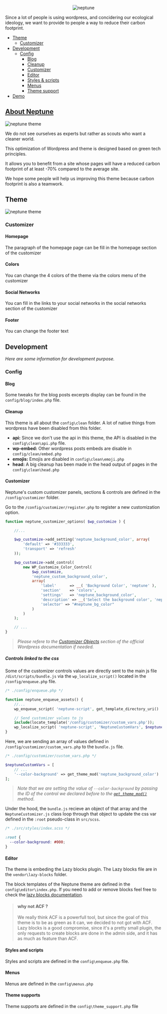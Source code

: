 <div align="center">

![neptune](https://demo.neptune-green.tech/wp-content/themes/neptune/dist/images/logo-neptune.png "Logo Title Text 1")


</div>

Since a lot of people is using wordpress, and concidering our ecological ideology, we want to provide to people a way to reduce their carbon footprint.

- [Theme](#theme)
	- [Customizer](#page-editor)
- [Development](#development)
	- [Config](#config)
		- [Blog](#blog)
		- [Cleanup](#cleanup)
		- [Customizer](#customizer)
		- [Editor](#editor)
		- [Styles & scripts](#style-and-scripts)
		- [Menus](#menus)
		- [Theme support](#theme-supports)
- [Demo](https://demo.neptune-green.tech)

## [About Neptune](https://neptune-green.tech)


![neptune theme](https://kairos-agency.com/neptune-theme.png)

We do not see ourselves as experts but rather as scouts who want a cleaner world.

This optimization of Wordpress and theme is designed based on green tech principles.

It allows you to benefit from a site whose pages will have a reduced carbon footprint of at least -70% compared to the average site.

We hope some people will help us improving this theme because carbon footprint is also a teamwork.

## Theme

![neptune theme](https://kairos-agency.com/neptune-theme-2.png)

### Customizer

#### Homepage
The paragraph of the homepage page can be fill in the homepage section of the customizer

#### Colors
You can change the 4 colors of the theme via the colors menu of the customizer

#### Social Networks
You can fill in the links to your social networks in the social networks section of the customizer

#### Footer
You can change the footer text


## Development

*Here are some information for development purpose.*

### Config

#### Blog

Some tweaks for the blog posts excerpts display can be found in the `config/blog/index.php` file.


#### Cleanup

This theme is all about the `config\clean` folder. A lot of native things from wordpress have been disabled from this folder.

 - **api:** Since we don't use the api in this theme, the API is disabled in the `config\clean\api.php` file.
 - **wp-embed:** Other wordpress posts embeds are disable in `config/clean/embed.php`
 - **emojis:** Emojis are disabled in `config\clean\emoji.php`
 - **head:** A big cleanup has been made in the head output of pages in the `config\clean\head.php`



#### Customizer

Neptune's custom customizer panels, sections & controls are defined in the `/config/customizer` folder.

Go to the `/config/customizer/register.php` to register a new customization option.

```php
function neptune_customizer_options( $wp_customize ) {

	//...

	$wp_customize->add_setting('neptune_background_color', array(
		'default' => '#333333',
		'transport' => 'refresh'
	));

	$wp_customize->add_control(
		new WP_Customize_Color_Control(
			$wp_customize,
			'neptune_custom_background_color',
			array(
				'label'      => __( 'Background Color', 'neptune' ),
				'section'    => 'colors',
				'settings'   => 'neptune_background_color',
				'description' => __('Select the background color', 'neptune'),
				'selector' => "#neptune_bg_color"
			)
		)
	);

	// ...
}
```

> *Please refere to the [Customizer Objects](https://developer.wordpress.org/themes/customize-api/customizer-objects/) section of the official Wordpress documentation if needed.*


##### Controls linked to the css

Some of the customizer controls values are directly sent to the main js file `/dist/scripts/bundle.js` via the `wp_localize_script()` located in the `/config/enqueue.php` file.

```php
/* ./config/enqueue.php */

function neptune_enqueue_assets() {
	//...
	wp_enqueue_script( 'neptune-script', get_template_directory_uri() . '/dist/scripts/bundle.js', array (), '1.0', true);

	// Send customizer values to js
	include(locate_template('/config/customizer/custom_vars.php'));
	wp_localize_script( 'neptune-script', 'NeptuneCustomVars', $neptuneCustomVars);
}
```

Here, we are sending an array of values defined in `/config/customizer/custom_vars.php` to the `bundle.js` file.

```php
/* ./config/customizer/custom_vars.php */

$neptuneCustomVars = [
	// ...
	'--color-background' => get_theme_mod('neptune_background_color')
];
```

> *Note that we are setting the value of `--color-background` by passing the ID of the control we declared before to the [`get_theme_mod()`](https://developer.wordpress.org/reference/functions/get_theme_mod/) method*.

Under the hood, the `bundle.js` recieve an object of that array and the `NeptuneCustomizer.js` class loop through that object to update the css var defined in the `:root` pseudo-class in `src/scss`.

```css
/* ./src/styles/index.scss */

:root {
  --color-background: #000;
}
```

#### Editor

The theme is embeding the Lazy blocks plugin.
The Lazy blocks file are in the `vendor\lazy-blocks` folder.

The block templates of the Neptune theme are defined in the `config\editor\index.php`. If you need to add or remove blocks feel free to check the [lazy blocks documentation](https://lazyblocks.com/documentation/getting-started/).



> #### why not ACF ?
> We really think ACF is a powerfull tool, but since the goal of this theme is to be as green as it can, we decided to not got with ACF.
>Lazy blocks is a good compromise, since it's a pretty small plugin, the only requests to create blocks are done in the admin side, and it has as much as feature than ACF.

#### Styles and scripts

Styles and scripts are defined in the `config\enqueue.php` file.

#### Menus

Menus are defined in the `config\menus.php`

#### Theme supports

Theme supports are defined in the `config\theme_support.php` file
